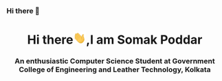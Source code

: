 ### Hi there 👋
<h1 align="center">Hi there<img src="https://raw.githubusercontent.com/ABSphreak/ABSphreak/master/gifs/Hi.gif" width="30px">,I am Somak Poddar</h1>
<h3 align="center">An enthusiastic Computer Science Student at Government College of Engineering and Leather Technology, Kolkata</h3>
<!--
**Somak-2001/Somak-2001** is a ✨ _special_ ✨ repository because its `README.md` (this file) appears on your GitHub profile.

Here are some ideas to get you started:

- 🔭 I’m currently working on ...
- 🌱 I’m currently learning ...
- 👯 I’m looking to collaborate on ...
- 🤔 I’m looking for help with ...
- 💬 Ask me about ...
- 📫 How to reach me: ...
- 😄 Pronouns: ...
- ⚡ Fun fact: ...
-->


- 🌱 I’m currently learning ... React, Next Js , SaSS
- 💬 Ask me about ... React, Javascript, Firebase, Mongodb
- 📫 How to reach me: ...
 * [![Gmail Badge](https://img.shields.io/badge/-somakpoddar@gmail.com-c14438?style=plastic&logo=Gmail&logoColor=white&link=mailto:chatterjeeu7@gmail.com)](mailto:prosenjitswarnakar2002@gmail.com)
  * [![Linkedin Badge](https://img.shields.io/badge/-somakpoddar-ffffff?style=plastic&logo=Linkedin&logoColor=blue&link=mailto:somakpoddar@gmail)](https://www.linkedin.com/in/somak-poddar-4961281b7/)


- ⚡ Fun fact: ... I love exploring React, Next, JWT Tokens,Web Authentication, Sessions
